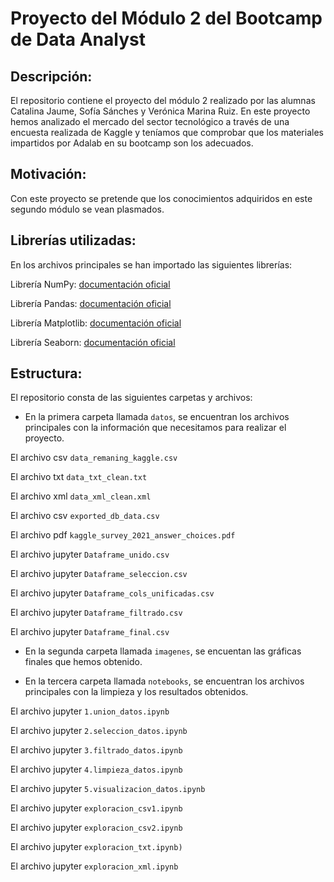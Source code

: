 # Proyecto del Módulo 2 del Bootcamp de Data Analyst

## Descripción:

El repositorio contiene el proyecto del módulo 2 realizado por las alumnas Catalina Jaume, Sofía Sánches y Verónica Marina Ruiz. En este proyecto hemos analizado el mercado del sector tecnológico a través de una encuesta realizada de Kaggle y teníamos que comprobar que los materiales impartidos por Adalab en su bootcamp son los adecuados.

## Motivación:

Con este proyecto se pretende que los conocimientos adquiridos en este segundo módulo se vean plasmados.

## Librerías utilizadas:

En los archivos principales se han importado las siguientes librerías:

Librería NumPy: [documentación oficial](https://numpy.org/doc/stable/user/index.html)

Librería Pandas: [documentación oficial](https://pandas.pydata.org/docs/user_guide/index.html)

Librería Matplotlib: [documentación oficial](https://matplotlib.org/)

Librería Seaborn: [documentación oficial](https://seaborn.pydata.org)

## Estructura:

El repositorio consta de las siguientes carpetas y archivos:

- En la primera carpeta llamada `datos`, se encuentran los archivos principales con la información que necesitamos para realizar el proyecto.

El archivo csv `data_remaning_kaggle.csv` 

El archivo txt `data_txt_clean.txt` 

El archivo xml `data_xml_clean.xml` 

El archivo csv `exported_db_data.csv` 

El archivo pdf `kaggle_survey_2021_answer_choices.pdf`

El archivo jupyter `Dataframe_unido.csv`  

El archivo jupyter `Dataframe_seleccion.csv`  

El archivo jupyter `Dataframe_cols_unificadas.csv` 

El archivo jupyter `Dataframe_filtrado.csv`  

El archivo jupyter `Dataframe_final.csv`  

- En la segunda carpeta llamada `imagenes`, se encuentan las gráficas finales que hemos obtenido.

- En la tercera carpeta llamada `notebooks`, se encuentran los archivos principales con la limpieza y los resultados obtenidos.

El archivo jupyter `1.union_datos.ipynb`

El archivo jupyter `2.seleccion_datos.ipynb`

El archivo jupyter `3.filtrado_datos.ipynb`

El archivo jupyter `4.limpieza_datos.ipynb`

El archivo jupyter `5.visualizacion_datos.ipynb`

El archivo jupyter `exploracion_csv1.ipynb`

El archivo jupyter `exploracion_csv2.ipynb`

El archivo jupyter `exploracion_txt.ipynb)`

El archivo jupyter `exploracion_xml.ipynb`